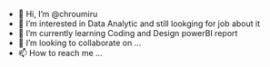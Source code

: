 - 👋 Hi, I’m @chroumiru
- 👀 I’m interested in Data Analytic and still lookging for job about it
- 🌱 I’m currently learning Coding and Design powerBI report 
- 💞️ I’m looking to collaborate on ...
- 📫 How to reach me ...

<!---
chroumiru/chroumiru is a ✨ special ✨ repository because its `README.md` (this file) appears on your GitHub profile.
You can click the Preview link to take a look at your changes.
--->
